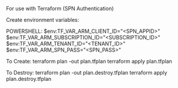 For use with Terraform (SPN Authentication)

Create environment variables:

POWERSHELL:
$env:TF_VAR_ARM_CLIENT_ID="<SPN_APPID>"
$env:TF_VAR_ARM_SUBSCRIPTION_ID="<SUBSCRIPTION_ID>"
$env:TF_VAR_ARM_TENANT_ID="<TENANT_ID>"
$env:TF_VAR_ARM_SPN_PASS="<SPN_PASS>"


To Create:
terraform plan -out plan.tfplan
terraform apply plan.tfplan

To Destroy:
terraform plan -out plan.destroy.tfplan
terraform apply plan.destroy.tfplan
